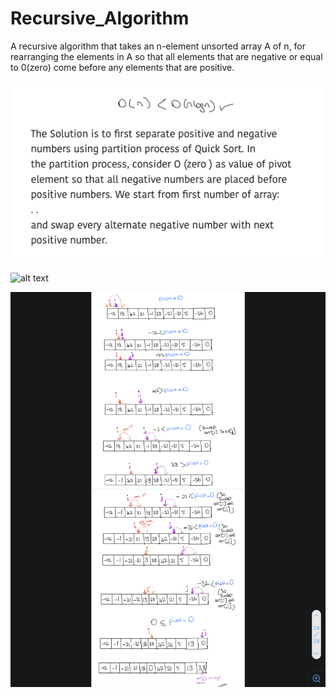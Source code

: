 # Recursive_Algorithm
A recursive algorithm that takes an n-element unsorted array A of n, for rearranging the elements in A so that all elements that are negative or equal to 0(zero) come before any elements that are positive.<br>

 

 
 ![alt text](https://github.com/mervesrn/Recursive_Algorithm/blob/main/IMG_3878.jpg)<br>
 
 ![alt text](https://github.com/mervesrn/Recursive_Algorithm_using_PartitionQuickSortProcess/blob/main/IMG_91DE77BFE256-1.jpeg)<br>

 ![alt text](https://github.com/mervesrn/Recursive_Algorithm/blob/main/IMG_3881.jpg)<br>
